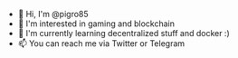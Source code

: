 - 👋 Hi, I'm @pigro85
- 👀 I'm interested in gaming and blockchain
- 🌱 I'm currently learning decentralized stuff and docker :)
- 📫 You can reach me via Twitter or Telegram

